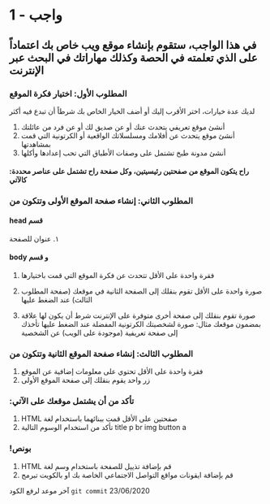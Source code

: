 
# واجب  - 1
## في هذا الواجب، ستقوم بإنشاء موقع ويب خاص بك اعتماداً على الذي تعلمته في الحصة وكذلك مهاراتك في البحث عبر الإنترنت

### المطلوب الأول: اختيار فكرة الموقع
لديك عدة خيارات، اختر الأقرب إليك أو أضف الخيار الخاص بك شرطاً أن تبدع فيه أكثر
1. أنشئ موقع تعريفي يتحدث عنك أو عن صديق لك أو عن فرد من عائلتك
2. أنشئ موقع يتحدث عن أفلامك ومسلسلاتك الواقعية أو الكرتونية التي قمت بمشاهدتها
3. أنشئ مدونة طبخ تشتمل على وصفات الأطباق التي تحب إعدادها وأكلها

#### :راح يتكون الموقع من صفحتين رئيسيتين، وكل صفحة راح تشتمل على عناصر محددة كالآتي
### المطلوب الثاني: إنشاء صفحة الموقع الأولى وتتكون من
#### head قسم
١. عنوان للصفحة

#### body و قسم
1. فقرة واحدة على الأقل تتحدث عن فكرة الموقع التي قمت باختيارها

2. صورة واحدة على الأقل تقوم بنقلك إلى الصفحة الثانية في موقعك (صفحة المطلوب الثالث) عند الضغط عليها

3. صورة تقوم بنقلك إلى صفحة أخرى متوفرة على الإنترنت شرط أن يكون لها علاقة بمضمون موقعك
مثال: صورة لشخصيتك الكرتونية المفضلة عند الضغط عليها تأخذك إلى صفحة تعريفية (موجودة على الويب) عن الشخصية 

### المطلوب الثالث: إنشاء صفحة الموقع الثانية وتتكون من
1. فقرة واحدة على الأقل تحتوي على معلومات إضافية عن الموقع
2. زر واحد يقوم بنقلك إلى صفحة الموقع الأولى


### :تأكد من أن يشتمل موقعك على الآتي
1. HTML صفحتين على الأقل قمت ببنائهما باستخدام لغة 
2. تأكد من استخدام الوسوم التالية
title
p
br
img
button
a


### !بونص 
1. HTML قم بإضافة تذييل للصفحة باستخدام وسم لغة 
2. قم بإضافة ايقونات مواقع التواصل الاجتماعي الخاصة بك او بالكويت تبرمج



آخر موعد لرفع الكود  `git commit` 
23/06/2020
